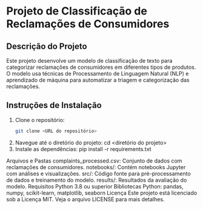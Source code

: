 # Projeto de Classificação de Reclamações de Consumidores

## Descrição do Projeto

Este projeto desenvolve um modelo de classificação de texto para categorizar reclamações de consumidores em diferentes tipos de produtos. O modelo usa técnicas de Processamento de Linguagem Natural (NLP) e aprendizado de máquina para automatizar a triagem e categorização das reclamações.

## Instruções de Instalação

1. Clone o repositório:
   ```bash
   git clone <URL do repositório>
2. Navegue até o diretório do projeto:
cd <diretório do projeto>
3. Instale as dependências:
pip install -r requirements.txt

Arquivos e Pastas
complaints_processed.csv: Conjunto de dados com reclamações de consumidores.
notebooks/: Contém notebooks Jupyter com análises e visualizações.
src/: Código fonte para pré-processamento de dados e treinamento do modelo.
results/: Resultados da avaliação do modelo.
Requisitos
Python 3.8 ou superior
Bibliotecas Python: pandas, numpy, scikit-learn, matplotlib, seaborn
Licença
Este projeto está licenciado sob a Licença MIT. Veja o arquivo LICENSE para mais detalhes.
